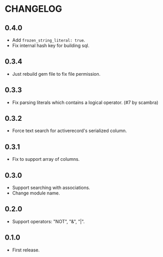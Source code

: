 # CHANGELOG

## 0.4.0

* Add `frozen_string_literal: true`.
* Fix internal hash key for building sql.

## 0.3.4

* Just rebuild gem file to fix file permission.

## 0.3.3

* Fix parsing literals which contains a logical operator. (#7 by scambra)

## 0.3.2

* Force text search for activerecord's serialized column.

## 0.3.1

* Fix to support array of columns.

## 0.3.0

* Support searching with associations.
* Change module name.

## 0.2.0

* Support operators: "NOT", "&", "|".

## 0.1.0

* First release.
